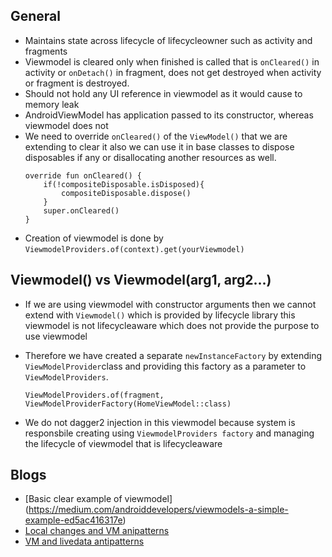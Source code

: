 ## General

  * Maintains state across lifecycle of lifecycleowner such as activity and fragments
  * Viewmodel is cleared only when finished is called that is `onCleared()` in activity or `onDetach()` in fragment,
    does not get destroyed when activity or fragment is destroyed. 
  * Should not hold any UI reference in viewmodel as it would cause to memory leak 
  * AndroidViewModel has application passed to its constructor, whereas viewmodel does not
  * We need to override `onCleared()` of the `ViewModel()` that we are extending to clear it also we can use it in base classes 
    to dispose disposables if any or disallocating another resources as well. 
    ```
    override fun onCleared() {
        if(!compositeDisposable.isDisposed){
            compositeDisposable.dispose()
        }
        super.onCleared()
    }
    ```
  * Creation of viewmodel is done by `ViewmodelProviders.of(context).get(yourViewmodel)`
 
 ## Viewmodel() vs Viewmodel(arg1, arg2...)
 
 * If we are using viewmodel with constructor arguments then we cannot extend with `Viewmodel()` which is provided by lifecycle library
    this viewmodel is not lifecycleaware which does not provide the purpose to use viewmodel
 * Therefore we have created a separate `newInstanceFactory` by extending `ViewModelProvider`class and providing this factory as a
    parameter to `ViewModelProviders`. 
    
    `ViewModelProviders.of(fragment, ViewModelProviderFactory(HomeViewModel::class)`
    
 * We do not dagger2 injection in this viewmodel because system is responsbile creating using `ViewmodelProviders factory` and managing the lifecycle of viewmodel that is lifecycleaware
 
 ## Blogs
 
 * [Basic clear example of viewmodel] (https://medium.com/androiddevelopers/viewmodels-a-simple-example-ed5ac416317e)
 * [Local changes and VM anipatterns](https://medium.com/androiddevelopers/locale-changes-and-the-androidviewmodel-antipattern-84eb677660d9)
 * [VM and livedata antipatterns](https://medium.com/androiddevelopers/viewmodels-and-livedata-patterns-antipatterns-21efaef74a54)
